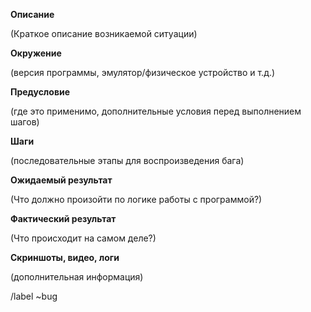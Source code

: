 **Описание**

(Краткое описание возникаемой ситуации)

**Окружение**

(версия программы, эмулятор/физическое устройство и т.д.)


**Предусловие**

(где это применимо, дополнительные условия перед выполнением шагов)

**Шаги**

(последовательные этапы для воспроизведения бага)


**Ожидаемый результат** 

(Что должно произойти по логике работы с программой?)

**Фактический результат** 

(Что происходит на самом деле?)


**Скриншоты, видео, логи**

(дополнительная информация)

/label ~bug 
